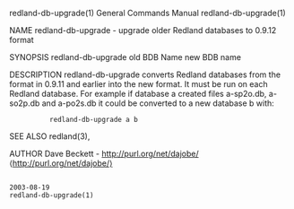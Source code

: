 redland-db-upgrade(1)                                                                      General Commands Manual                                                                      redland-db-upgrade(1)



NAME
       redland-db-upgrade - upgrade older Redland databases to 0.9.12 format

SYNOPSIS
       redland-db-upgrade old BDB Name new BDB name

DESCRIPTION
       redland-db-upgrade converts Redland databases from the format in 0.9.11 and earlier into the new format.  It must be run on each Redland database.  For example if database a created files a-sp2o.db,
       a-so2p.db and  a-po2s.db it could be converted to a new database b with:

              redland-db-upgrade a b

SEE ALSO
       redland(3),

AUTHOR
       Dave Beckett - http://purl.org/net/dajobe/ ⟨http://purl.org/net/dajobe/⟩



                                                                                                  2003-08-19                                                                            redland-db-upgrade(1)
